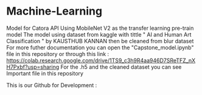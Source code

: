 # Machine-Learning

Model for Catora API
Using MobileNet V2 as the transfer learning pre-train model
The model using dataset from kaggle with tittle " AI and Human Art Classification " by KAUSTHUB KANNAN then be cleaned from blur dataset
For more futher documentation you can open the "Capstone_model.ipynb" file in this repository or through this link : https://colab.research.google.com/drive/1TS9_c3h9R4aa946D7SReTFZ_nXH7Pxbf?usp=sharing
For the .h5 and the cleaned dataset you can see Important file in this repository

This is our Github for Development :

